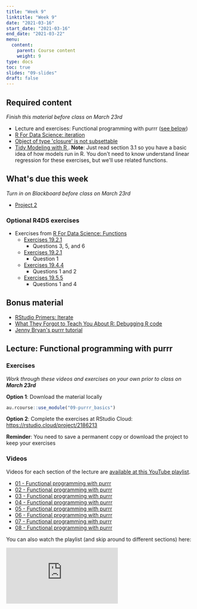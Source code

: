 ```yaml
---
title: "Week 9"
linktitle: "Week 9"
date: "2021-03-16"
start_date: "2021-03-16"
end_date: "2021-03-22"
menu:
  content:
    parent: Course content
    weight: 9
type: docs
toc: true
slides: "09-slides"
draft: false
---
```





## Required content

*Finish this material before class on March 23rd*

- <i class="fab fa-youtube"></i> Lecture and exercises: Functional programming with purrr ([see below](#lecture-functional-programming-with-purrr))
- <i class="fas fa-book"></i> [R For Data Science: iteration](https://r4ds.had.co.nz/iteration.html)
- <i class="fab fa-youtube"></i> [Object of type 'closure' is not subsettable](https://rstudio.com/resources/rstudioconf-2020/object-of-type-closure-is-not-subsettable/)
- <i class="fas fa-book"></i> [Tidy Modeling with R ](https://www.tmwr.org/base-r.html). **Note**: Just read section 3.1 so you have a basic idea of how models run in R. You don't need to know understand linear regression for these exercises, but we'll use related functions.

## What's due this week

*Turn in on Blackboard before class on March 23rd*

- <i class="fas fa-desktop"></i> [Project 2](../07-content/#project-2-tidy-tuesday)

### Optional R4DS exercises
- <i class="fas fa-desktop"></i>  Exercises from [R For Data Science: Functions](https://r4ds.had.co.nz/functions.html)
  - [Exercises 19.2.1](https://r4ds.had.co.nz/functions.html#exercises-50)
    - Questions 3, 5, and 6
  - [Exercises 19.2.1](https://r4ds.had.co.nz/functions.html#exercises-51)
    - Question 1
  - [Exercises 19.4.4](https://r4ds.had.co.nz/functions.html#exercises-52)
    - Questions 1 and 2
  - [Exercises 19.5.5](https://r4ds.had.co.nz/functions.html#exercises-53)
    - Questions 1 and 4
    
## Bonus material
- <i class="fas fa-external-link-square-alt"></i> [RStudio Primers: Iterate](https://rstudio.cloud/learn/primers/5)
- <i class="fas fa-book"></i> [What They Forgot to Teach You About R: Debugging R code](https://rstats.wtf/debugging-r-code.html)
- <i class="fas fa-external-link-square-alt"></i> [Jenny Bryan's purrr tutorial](https://jennybc.github.io/purrr-tutorial/)

## Lecture: Functional programming with purrr 

### Exercises

*Work through these videos and exercises on your own prior to class on **March 23rd***

<i class="fas fa-desktop"></i> **Option 1**: Download the material locally


```r
au.rcourse::use_module("09-purrr_basics")
```

<i class="fas fa-cloud"></i> **Option 2**: Complete the exercises at RStudio Cloud: https://rstudio.cloud/project/2186213

**Reminder**: You need to save a permanent copy or download the project to keep your exercises

### Videos

Videos for each section of the lecture are [available at this YouTube playlist](https://www.youtube.com/playlist?list=PLYCuG6HXKxjRWJTVwIWXY6e0KVfGpxWgp).

- [01 - Functional programming with purrr](https://www.youtube.com/watch?v=tSQdrR3dkHE&list=PLYCuG6HXKxjRWJTVwIWXY6e0KVfGpxWgp)
- [02 - Functional programming with purrr](https://www.youtube.com/watch?v=XxyOeJEmMKE&list=PLYCuG6HXKxjRWJTVwIWXY6e0KVfGpxWgp)
- [03 - Functional programming with purrr](https://www.youtube.com/watch?v=IzZzqRrcN5E&list=PLYCuG6HXKxjRWJTVwIWXY6e0KVfGpxWgp)
- [04 - Functional programming with purrr](https://www.youtube.com/watch?v=D0AXF2RFLwo&list=PLYCuG6HXKxjRWJTVwIWXY6e0KVfGpxWgp)
- [05 - Functional programming with purrr](https://www.youtube.com/watch?v=uL-3fF9s5yk&list=PLYCuG6HXKxjRWJTVwIWXY6e0KVfGpxWgp)
- [06 - Functional programming with purrr](https://www.youtube.com/watch?v=6v4S0xK4JwU&list=PLYCuG6HXKxjRWJTVwIWXY6e0KVfGpxWgp)
- [07 - Functional programming with purrr](https://www.youtube.com/watch?v=FLrc5eWxoho&list=PLYCuG6HXKxjRWJTVwIWXY6e0KVfGpxWgp)
- [08 - Functional programming with purrr](https://www.youtube.com/watch?v=CIFyOoKy6bA&list=PLYCuG6HXKxjRWJTVwIWXY6e0KVfGpxWgp)

You can also watch the playlist (and skip around to different sections) here:

<div class="embed-responsive embed-responsive-16by9">
<iframe class="embed-responsive-item" src="https://www.youtube.com/embed/videoseries?list=PLYCuG6HXKxjRWJTVwIWXY6e0KVfGpxWgp" frameborder="0" allow="accelerometer; autoplay; encrypted-media; gyroscope; picture-in-picture" allowfullscreen></iframe>
</div>

